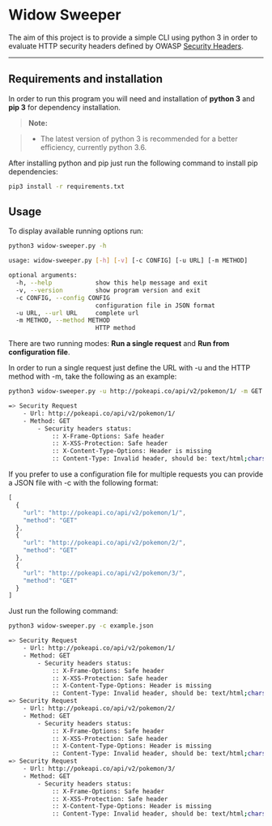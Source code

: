 Widow Sweeper
===================


The aim of this project is to provide a simple CLI using python 3 in order to evaluate HTTP security headers defined by OWASP [Security Headers](https://www.owasp.org/index.php/Security_Headers).

----------

Requirements and installation
-------------

In order to run this program you will need and installation of **python 3** and **pip 3** for dependency installation.

> **Note:**

> - The latest version of python 3 is recommended for a better efficiency, currently python 3.6.

After installing python and pip just run the following command to install pip dependencies:

```bash
pip3 install -r requirements.txt
```

Usage
-------------

To display available running options run:

```bash
python3 widow-sweeper.py -h
```
```bash
usage: widow-sweeper.py [-h] [-v] [-c CONFIG] [-u URL] [-m METHOD]

optional arguments:
  -h, --help            show this help message and exit
  -v, --version         show program version and exit
  -c CONFIG, --config CONFIG
                        configuration file in JSON format
  -u URL, --url URL     complete url
  -m METHOD, --method METHOD
                        HTTP method
```

There are two running modes:  **Run a single request** and **Run from configuration file**.

In order to run a single request just define the URL with -u and the HTTP method with -m, take the following as an example:

```bash
python3 widow-sweeper.py -u http://pokeapi.co/api/v2/pokemon/1/ -m GET
```

```bash
=> Security Request 
	- Url: http://pokeapi.co/api/v2/pokemon/1/
	- Method: GET
        - Security headers status:
            :: X-Frame-Options: Safe header
            :: X-XSS-Protection: Safe header
            :: X-Content-Type-Options: Header is missing
            :: Content-Type: Invalid header, should be: text/html;charset=utf-8
```
If you prefer to use a configuration file for multiple requests you can provide a JSON file with -c with the following format:
```javascript
[
  {
    "url": "http://pokeapi.co/api/v2/pokemon/1/",
    "method": "GET"
  },
  {
    "url": "http://pokeapi.co/api/v2/pokemon/2/",
    "method": "GET"
  },
  {
    "url": "http://pokeapi.co/api/v2/pokemon/3/",
    "method": "GET"
  }
]
```
Just run the following command:
```bash
python3 widow-sweeper.py -c example.json
```
```bash
=> Security Request 
	- Url: http://pokeapi.co/api/v2/pokemon/1/
	- Method: GET
        - Security headers status:
            :: X-Frame-Options: Safe header
            :: X-XSS-Protection: Safe header
            :: X-Content-Type-Options: Header is missing
            :: Content-Type: Invalid header, should be: text/html;charset=utf-8
=> Security Request 
	- Url: http://pokeapi.co/api/v2/pokemon/2/
	- Method: GET
        - Security headers status:
            :: X-Frame-Options: Safe header
            :: X-XSS-Protection: Safe header
            :: X-Content-Type-Options: Header is missing
            :: Content-Type: Invalid header, should be: text/html;charset=utf-8
=> Security Request 
	- Url: http://pokeapi.co/api/v2/pokemon/3/
	- Method: GET
        - Security headers status:
            :: X-Frame-Options: Safe header
            :: X-XSS-Protection: Safe header
            :: X-Content-Type-Options: Header is missing
            :: Content-Type: Invalid header, should be: text/html;charset=utf-8
```